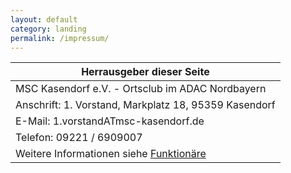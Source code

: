 ```yaml
---
layout: default
category: landing
permalink: /impressum/
---
```


| Herrausgeber dieser Seite
|--------------------------
| MSC Kasendorf e.V. - Ortsclub im ADAC Nordbayern
| Anschrift: 1. Vorstand, Markplatz 18, 95359 Kasendorf
| E-Mail: 1.vorstandATmsc-kasendorf.de
| Telefon: 09221 / 6909007
| Weitere Informationen siehe [Funktionäre]({{site.page-prefix}}/vorstand/#)

